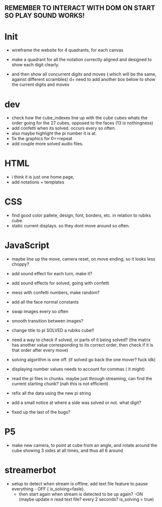 ## REMEMBER TO INTERACT WITH DOM ON START SO PLAY SOUND WORKS!
# Init
+ wireframe the website for 4 quadrants, for each canvas
+ make a quadrant for all the notation correctly aligned and designed to show each digit clearly. 

+ and then show all concurrent digits and moves ( which will be the same, against different scrambles)
d+ need to add another box below to show the current digits and moves

# dev
+ check how the cube_indexes line up with the cube cubes whats the order going for the 27 cubes, opposed to the faces (13 is nothingness)
+ add confetti when its solved. occurs every so often.
+ also maybe highlight the pi number it is at.
+ fix the graphics for 0==repeat
+ add couple more solved audio files.

# HTML
+ i think it is just one home page, 
+ add notations + templates


# CSS
+ find good color pallete, design, font, borders, etc. in relation to rubiks cube. 
+ static current displays. so they dont move around so often.

# JavaScript
+ maybe line up the move, camera reset, on move ending, so it looks less choppy?
+ add sound effect for each turn, make it?
+ add sound effects for solved, going with confetti

+ mess with confetti numbers, make random? 
+ add all the face normal constants
+ swap images every so often
+ smooth transition between images?
+ change title to pi SOLVED a rubiks cube!!
+ need a way to check if solved, or parts of it being solved? 
    (the matrix has another value corresponding to its correct order, then check if it is that order after every move)
+ solving algorithm is one off. (if solved go back the one mover? fuck idk)
+ displaying number values needs to account for commas ( it might)
+ read the pi files in chunks. maybe just through streaming, can find the current starting chunk? (nah this is not efficient) 
+ refix all the data using the new pi string
+ add a small notice at where a side was solved or not. what digit?
- fixed up the last of the bugs?

# P5 
+ make new camera, to point at cube from an angle, and rotate around the cube showing 3 sides at all times, and thus all 6 around

# streamerbot
+ setup to detect when stream is offline, add text file feature to pause everything - OFF ( is_solving=fasle). 
    + then start again when stream is detected to be up again? -ON (maybe update n read text file? every 2 seconds? is_solving = true)